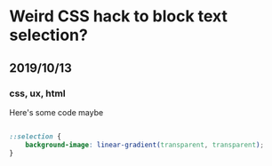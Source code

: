 # Weird CSS hack to block text selection?
## 2019/10/13
### css, ux, html

Here's some code maybe

```css

::selection {
    background-image: linear-gradient(transparent, transparent);
}

```